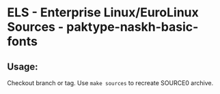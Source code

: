 # ELS - Enterprise Linux/EuroLinux Sources - paktype-naskh-basic-fonts
 
## Usage:
  Checkout branch or tag. Use `make sources` to recreate  SOURCE0 archive.

